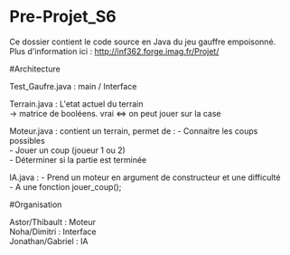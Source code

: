 # Pre-Projet_S6

Ce dossier contient le code source en Java du jeu gauffre empoisonné.  
Plus d'information ici : http://inf362.forge.imag.fr/Projet/  


#Architecture

Test_Gaufre.java : main / Interface  

Terrain.java : L'etat actuel du terrain  
                -> matrice de booléens. vrai <=> on peut jouer sur la case  

Moteur.java : contient un terrain, permet de :  - Connaitre les coups possibles  
												- Jouer un coup (joueur 1 ou 2)  
                                                - Déterminer si la partie est terminée  

IA.java : - Prend un moteur en argument de constructeur et une difficulté  
          - A une fonction jouer_coup();  
          
#Organisation   

Astor/Thibault : Moteur  
Noha/Dimitri : Interface  
Jonathan/Gabriel : IA  
